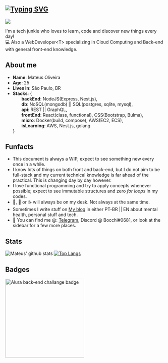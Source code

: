 ## [![Typing SVG](https://readme-typing-svg.herokuapp.com/?lines=Olá,+seja+bem-vindo!;Hello+there!+Welcome!&size=22)](https://git.io/typing-svg) 
![](https://komarev.com/ghpvc/?username=mateusmlo&color=ff69b4)


I'm a tech junkie who loves to learn, code and discover new things every day! \
:computer: Also a WebDeveloper\<T> specializing in Cloud Computing and Back-end with general front-end knowledge.

## About me
* **Name**: Mateus Oliveira
* **Age**: 25
* **Lives in**: São Paulo, BR
* **Stacks**: { \
&nbsp;&nbsp;&nbsp;&nbsp;&nbsp;&nbsp; **backEnd**: NodeJS(Express, Nest.js), \
&nbsp;&nbsp;&nbsp;&nbsp;&nbsp;&nbsp; **db**: NoSQL(mongodb) || SQL(postgres, sqlite, mysql), \
&nbsp;&nbsp;&nbsp;&nbsp;&nbsp;&nbsp; **api**: REST || GraphQL, \
&nbsp;&nbsp;&nbsp;&nbsp;&nbsp;&nbsp; **frontEnd**: React(class, functional), CSS(Bootstrap, Bulma), \
&nbsp;&nbsp;&nbsp;&nbsp;&nbsp;&nbsp; **micro**: Docker(build, compose), AWS(EC2, ECS), \
&nbsp;&nbsp;&nbsp;&nbsp;&nbsp;&nbsp; **isLearning**: AWS, Nest.js, golang \
 }

## Funfacts
* This document is always a WIP, expect to see something new every once in a while.
* I know lots of things on both front and back-end, but I do not aim to be full-stack and my current technical knowledge is far ahead of the practical. This is changing day by day however.
* I love functional programming and try to apply concepts whenever possible; expect to see immutable structures and zero *for loops* in my codes.
* :beer:, :tea: or :coffee: will always be on my desk. Not always at the same time.
* Sometimes I write stuff on [My blog](http://mmlocafe.web-blog.tech/) in either PT-BR || EN about mental health, personal stuff and tech.
* :calling: You can find me @: [Telegram](https://t.me/mateusmlo), Discord @ Bocchi#0681, or look at the sidebar for a few more places.

## Stats

![Mateus' github stats](https://github-readme-stats.vercel.app/api?username=mateusmlo&theme=synthwave&show_icons=true&count_private=true)
[![Top Langs](https://github-readme-stats.vercel.app/api/top-langs/?username=mateusmlo&layout=compact&theme=synthwave)](https://github.com/anuraghazra/github-readme-stats)

## Badges

<img src="https://user-images.githubusercontent.com/79534537/130526621-667ca50a-35b5-4653-b8e8-b6d96fd4b357.png" alt="Alura back-end challange badge" width="250"/>
